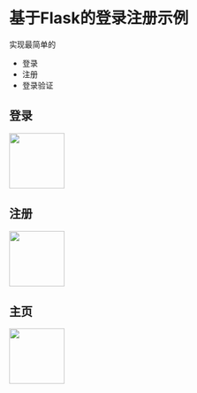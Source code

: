 
# 基于Flask的登录注册示例


实现最简单的
- 登录
- 注册
- 登录验证

## 登录
<image src='1.png' height=100/>

## 注册
<image src='3.png' height=100/>

## 主页
<image src='2.png' height=100/>
